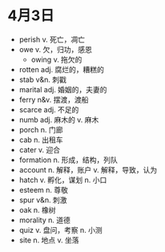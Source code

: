 # 4月3日

- perish v. 死亡，凋亡
- owe v. 欠，归功，感恩
  - owing v. 拖欠的
- rotten adj. 腐烂的，糟糕的
- stab v&n. 刺戳
- marital adj. 婚姻的，夫妻的
- ferry n&v. 摆渡，渡船
- scarce adj. 不足的
- numb adj. 麻木的 v. 麻木
- porch n. 门廊
- cab n. 出租车
- cater v. 迎合
- formation n. 形成，结构，列队
- account n. 解释，账户 v. 解释，导致，认为
- hatch v. 孵化，谋划 n. 小口
- esteem n. 尊敬
- spur v&n. 刺激
- oak n. 橡树
- morality n. 道德
- quiz v. 盘问，考察 n. 小测
- site n. 地点 v. 坐落
